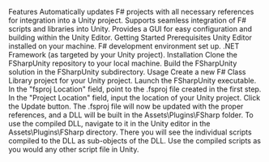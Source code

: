 Features
Automatically updates F# projects with all necessary references for integration into a Unity project.
Supports seamless integration of F# scripts and libraries into Unity.
Provides a GUI for easy configuration and building within the Unity Editor.
Getting Started
Prerequisites
Unity Editor installed on your machine.
F# development environment set up.
.NET Framework (as targeted by your Unity project).
Installation
Clone the FSharpUnity repository to your local machine.
Build the FSharpUnity solution in the FSharpUnity subdirectory.
Usage
Create a new F# Class Library project for your Unity project.
Launch the FSharpUnity executable.
In the "fsproj Location" field, point to the .fsproj file created in the first step.
In the "Project Location" field, input the location of your Unity project.
Click the Update button. The .fsproj file will now be updated with the proper references, and a DLL will be built in the Assets\Plugins\FSharp folder.
To use the compiled DLL, navigate to it in the Unity editor in the Assets\Plugins\FSharp directory. There you will see the individual scripts compiled to the DLL as sub-objects of the DLL.
Use the compiled scripts as you would any other script file in Unity.
